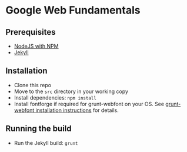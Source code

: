 # Google Web Fundamentals


## Prerequisites

- [NodeJS with NPM](http://nodejs.org)
- [Jekyll](http://jekyllrb.com)


## Installation

- Clone this repo
- Move to the `src` directory in your working copy
- Install dependencies: `npm install`
- Install fontforge if required for grunt-webfont on your OS.  See [grunt-webfont installation instructions](https://github.com/sapegin/grunt-webfont/blob/master/Readme.md#installation) for details.


## Running the build

- Run the Jekyll build: `grunt`

